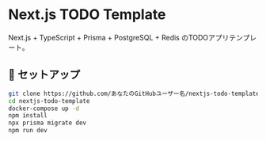 # Next.js TODO Template

Next.js + TypeScript + Prisma + PostgreSQL + Redis のTODOアプリテンプレート。

## 🚀 セットアップ
```sh
git clone https://github.com/あなたのGitHubユーザー名/nextjs-todo-template.git
cd nextjs-todo-template
docker-compose up -d
npm install
npx prisma migrate dev
npm run dev
```
